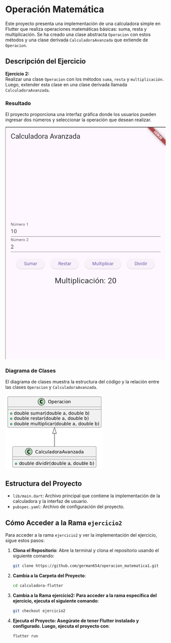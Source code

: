 # Operación Matemática

Este proyecto presenta una implementación de una calculadora simple en Flutter que realiza operaciones matemáticas básicas: suma, resta y multiplicación. Se ha creado una clase abstracta `Operacion` con estos métodos y una clase derivada `CalculadoraAvanzada` que extiende de `Operacion`.

## Descripción del Ejercicio

**Ejercicio 2:**  
Realizar una clase `Operacion` con los métodos `suma`, `resta` y `multiplicación`. Luego, extender esta clase en una clase derivada llamada `CalculadoraAvanzada`.

### Resultado

El proyecto proporciona una interfaz gráfica donde los usuarios pueden ingresar dos números y seleccionar la operación que desean realizar. 

![Resultado de la calculadora](image/README/1729026296185.png)

### Diagrama de Clases

El diagrama de clases muestra la estructura del código y la relación entre las clases `Operacion` y `CalculadoraAvanzada`.

![Diagrama de Clases](image/README/1729026382806.png)

## Estructura del Proyecto

- `lib/main.dart`: Archivo principal que contiene la implementación de la calculadora y la interfaz de usuario.
- `pubspec.yaml`: Archivo de configuración del proyecto.

## Cómo Acceder a la Rama `ejercicio2`

Para acceder a la rama `ejercicio2` y ver la implementación del ejercicio, sigue estos pasos:

1. **Clona el Repositorio**:
   Abre la terminal y clona el repositorio usando el siguiente comando:
   ```bash
   git clone https://github.com/german654/operacion_matematica1.git
2. **Cambia a la Carpeta del Proyecto**:

    ```bash
    cd calculadora-flutter
    ```

3. **Cambia a la Rama ejercicio2: Para acceder a la rama específica del ejercicio, ejecuta el siguiente comando**:

    ```bash
    git checkout ejercicio2
    ```

4. **Ejecuta el Proyecto: Asegúrate de tener Flutter instalado y configurado. Luego, ejecuta el proyecto con**:

    ```bash
    flutter run
    ```
